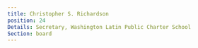 ```yaml
---
title: Christopher S. Richardson
position: 24
Details: Secretary, Washington Latin Public Charter School
Section: board
---
```


